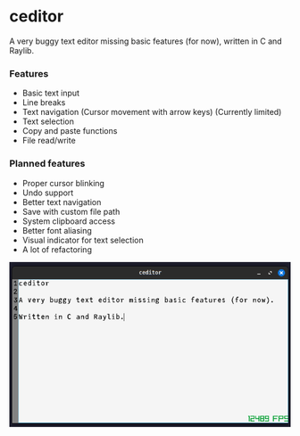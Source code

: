 # ceditor

A very buggy text editor missing basic features (for now), written in C and Raylib.

### Features
- Basic text input
- Line breaks
- Text navigation (Cursor movement with arrow keys) (Currently limited)
- Text selection
- Copy and paste functions
- File read/write

### Planned features
- Proper cursor blinking
- Undo support
- Better text navigation
- Save with custom file path
- System clipboard access
- Better font aliasing
- Visual indicator for text selection
- A lot of refactoring

![ceditor screenshot](assets/images/ceditor.png)